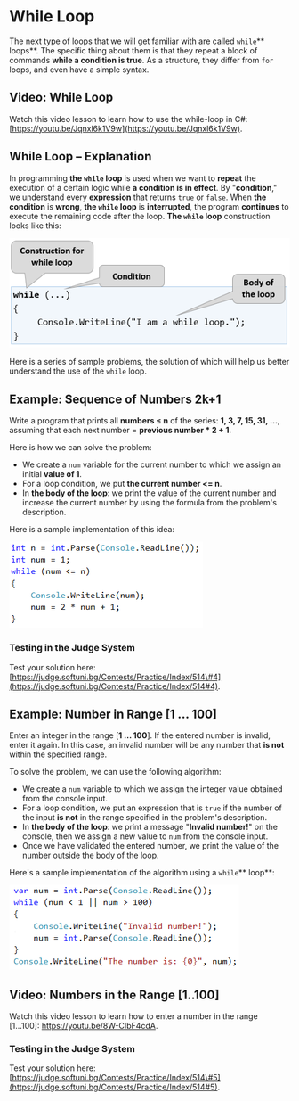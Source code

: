 # While Loop

The next type of loops that we will get familiar with are called `while`** loops**. The specific thing about them is that they repeat a block of commands **while a condition is true**. As a structure, they differ from `for` loops, and even have a simple syntax.

## Video: While Loop

Watch this video lesson to learn how to use the while-loop in C\#: [https://youtu.be/Jqnxl6k1V9w](https://youtu.be/Jqnxl6k1V9w).

## While Loop – Explanation

In programming **the **`while`** loop** is used when we want to **repeat** the execution of a certain logic while **a condition is in effect**. By "**condition**," we understand every **expression** that returns `true` or `false`. When **the condition** is **wrong**, **the **`while`** loop** is **interrupted**, the program **continues** to execute the remaining code after the loop. **The **`while`** loop** construction looks like this:

![](/assets/chapter-7-images/00.While-loop-01.png)

Here is a series of sample problems, the solution of which will help us better understand the use of the `while` loop.

## Example: Sequence of Numbers 2k+1

Write a program that prints all **numbers ≤ n** of the series: **1, 3, 7, 15, 31, …**, assuming that each next number = **previous number \* 2 + 1**.

Here is how we can solve the problem:

* We create a `num` variable for the current number to which we assign an initial **value of 1**.
* For a loop condition, we put **the current number &lt;= n**.
* In **the body of the loop**: we print the value of the current number and increase the current number by using the formula from the problem's description.

Here is a sample implementation of this idea:

![](/assets/chapter-7-images/05.Numbers-2k+1-01.png)

### Testing in the Judge System

Test your solution here: [https://judge.softuni.bg/Contests/Practice/Index/514\#4](https://judge.softuni.bg/Contests/Practice/Index/514#4).

## Example: Number in Range \[1 … 100\]

Enter an integer in the range \[**1 … 100**\]. If the entered number is invalid, enter it again. In this case, an invalid number will be any number that **is not** within the specified range.

To solve the problem, we can use the following algorithm:

* We create a `num` variable to which we assign the integer value obtained from the console input.
* For a loop condition, we put an expression that is `true` if the number of the input **is not** in the range specified in the problem's description.
* In **the body of the loop**: we print a message "**Invalid number!**" on the console, then we assign a new value to `num` from the console input.
* Once we have validated the entered number, we print the value of the number outside the body of the loop.

Here's a sample implementation of the algorithm using a `while`** loop**:

![](/assets/chapter-7-images/06.Numbers-in-range-1..100-01.png)

## Video: Numbers in the Range \[1..100\]

Watch this video lesson to learn how to enter a number in the range \[1...100\]: https://youtu.be/8W-CIbF4cdA.

### Testing in the Judge System

Test your solution here: [https://judge.softuni.bg/Contests/Practice/Index/514\#5](https://judge.softuni.bg/Contests/Practice/Index/514#5).


